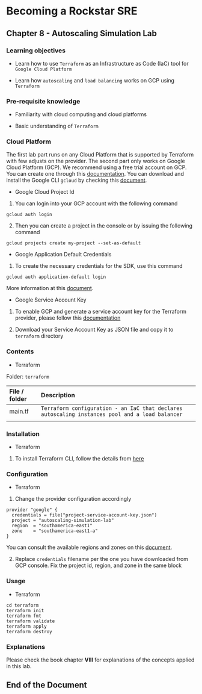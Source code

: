 # Becoming a Rockstar SRE

## Chapter 8 - Autoscaling Simulation Lab

### Learning objectives

* Learn how to use `Terraform` as an Infrastructure as Code (IaC) tool for `Google Cloud Platform`

* Learn how `autoscaling` and `load balancing` works on GCP using `Terraform`

### Pre-requisite knowledge

* Familiarity with cloud computing and cloud platforms

* Basic understanding of `Terraform`

### Cloud Platform

The first lab part runs on any Cloud Platform that is supported by Terraform with few adjusts on the provider. The second part only works on Google Cloud Platform (GCP). We recommend using a free trial account on GCP. You can create one through this [documentation](https://cloud.google.com/free). You can download and install the Google CLI `gcloud` by checking this [document](https://cloud.google.com/sdk/docs/install).

* Google Cloud Project Id

1. You can login into your GCP account with the following command

`gcloud auth login`

2. Then you can create a project in the console or by issuing the following command

`gcloud projects create my-project --set-as-default`

* Google Application Default Credentials

1. To create the necessary credentials for the SDK, use this command

`gcloud auth application-default login`

More information at this [document](https://cloud.google.com/docs/authentication#adc).

* Google Service Account Key

1. To enable GCP and generate a service account key for the Terraform provider, please follow this [documentation](https://learn.hashicorp.com/tutorials/terraform/google-cloud-platform-build?in=terraform/gcp-get-started#set-up-gcp)

2. Download your Service Account Key as JSON file and copy it to `terraform` directory

### Contents

* Terraform

Folder: `terraform`

| **File / folder** | **Description** |
|:--------------------------------|:--------------------------------|
| main.tf | `Terraform configuration - an IaC that declares autoscaling instances pool and a load balancer` |
| | |

### Installation

* Terraform

1. To install Terraform CLI, follow the details from [here](https://learn.hashicorp.com/tutorials/terraform/install-cli)

### Configuration

* Terraform

1. Change the provider configuration accordingly

```hcl
provider "google" {
  credentials = file("project-service-account-key.json")
  project = "autoscaling-simulation-lab"
  region  = "southamerica-east1"
  zone    = "southamerica-east1-a"
}
```

You can consult the available regions and zones on this [document](https://cloud.google.com/compute/docs/regions-zones).

2. Replace `credentials` filename per the one you have downloaded from GCP console. Fix the project id, region, and zone in the same block

### Usage

* Terraform

```shell
cd terraform
terraform init
terraform fmt
terraform validate
terraform apply
terraform destroy
```

### Explanations

Please check the book chapter **VIII** for explanations of the concepts applied in this lab.

## End of the Document
